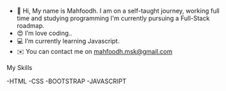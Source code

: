 - 👋 Hi, 
My name is Mahfoodh. I am on a self-taught journey, working full time and studying programming  I'm currently pursuing a Full-Stack roadmap.
- 😍 I’m love coding..
- 💻 I’m currently learning Javascript.
- ✉️ You can contact me on mahfoodh.msk@gmail.com

My Skills

-HTML 
-CSS 
-BOOTSTRAP 
-JAVASCRIPT



<!---
Mahfoodh77/Mahfoodh77 is a ✨ special ✨ repository because its `README.md` (this file) appears on your GitHub profile.
You can click the Preview link to take a look at your changes.
--->

